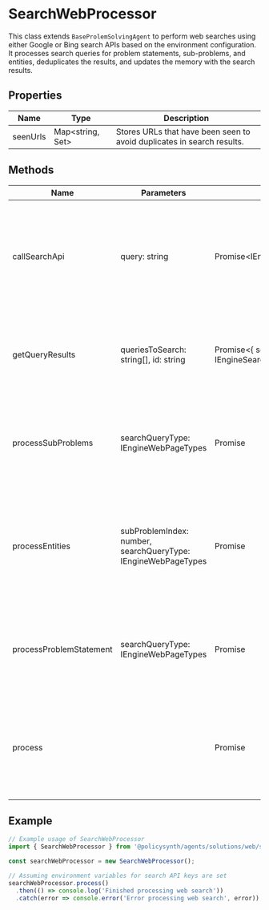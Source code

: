 # SearchWebProcessor

This class extends `BaseProlemSolvingAgent` to perform web searches using either Google or Bing search APIs based on the environment configuration. It processes search queries for problem statements, sub-problems, and entities, deduplicates the results, and updates the memory with the search results.

## Properties

| Name     | Type                        | Description                                   |
|----------|-----------------------------|-----------------------------------------------|
| seenUrls | Map<string, Set<string>>    | Stores URLs that have been seen to avoid duplicates in search results. |

## Methods

| Name                   | Parameters                                      | Return Type                             | Description                                                                 |
|------------------------|-------------------------------------------------|-----------------------------------------|-----------------------------------------------------------------------------|
| callSearchApi          | query: string                                   | Promise<IEngineSearchResultItem[]>     | Calls the appropriate search API (Google or Bing) based on environment variables and returns the search results. |
| getQueryResults        | queriesToSearch: string[], id: string           | Promise<{ searchResults: IEngineSearchResultItem[] }> | Fetches search results for given queries and deduplicates them based on URLs. |
| processSubProblems     | searchQueryType: IEngineWebPageTypes            | Promise<void>                           | Processes search queries for all sub-problems based on the given search query type. |
| processEntities        | subProblemIndex: number, searchQueryType: IEngineWebPageTypes | Promise<void>                           | Processes search queries for entities within a sub-problem based on the given search query type. |
| processProblemStatement| searchQueryType: IEngineWebPageTypes            | Promise<void>                           | Processes search queries for the problem statement based on the given search query type. |
| process                |                                                 | Promise<void>                           | Orchestrates the processing of problem statement, sub-problems, and entities search queries. |

## Example

```javascript
// Example usage of SearchWebProcessor
import { SearchWebProcessor } from '@policysynth/agents/solutions/web/searchWeb.js';

const searchWebProcessor = new SearchWebProcessor();

// Assuming environment variables for search API keys are set
searchWebProcessor.process()
  .then(() => console.log('Finished processing web search'))
  .catch(error => console.error('Error processing web search', error));
```